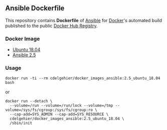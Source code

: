 ## Ansible Dockerfile


This repository contains **Dockerfile** of [Ansible](http://www.ansible.com/) for [Docker](https://www.docker.com/)'s automated build published to the public [Docker Hub Registry](https://hub.docker.com/).


### Docker Image

* [Ubuntu 18.04](https://hub.docker.com/_/ubuntu/)
* [Ansible 2.5](http://docs.ansible.com/ansible/2.5/index.html#stq=&stp=1)


### Usage

`docker run -ti --rm cdelgehier/docker_images_ansible:2.5_ubuntu_18.04 bash`

or

```
docker run --detach \
  --volume=/run --volume=/run/lock --volume=/tmp --volume=/sys/fs/cgroup:/sys/fs/cgroup:ro \
  --cap-add=SYS_ADMIN --cap-add=SYS_RESOURCE \
  cdelgehier/docker_images_ansible:2.5_ubuntu_18.04 \
  /sbin/init
```
